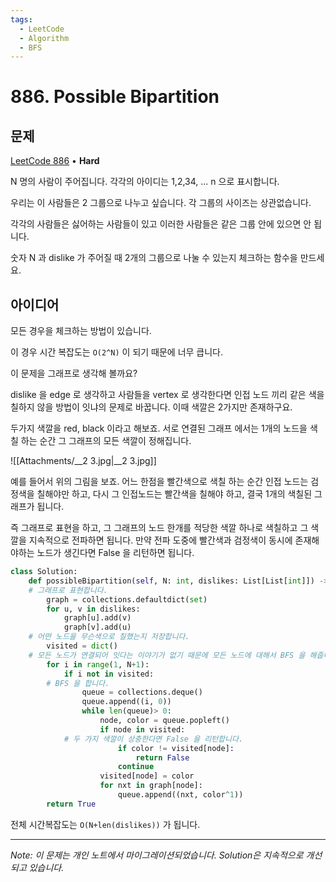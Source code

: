 ```yaml
---
tags:
  - LeetCode
  - Algorithm
  - BFS
---
```


# 886. Possible Bipartition

## 문제

[LeetCode 886](https://leetcode.com/problems/possible-bipartition/) • **Hard**

N 명의 사람이 주어집니다. 각각의 아이디는 1,2,34, ... n 으로 표시합니다.

우리는 이 사람들은 2 그룹으로 나누고 싶습니다. 각 그룹의 사이즈는 상관없습니다.

각각의 사람들은 싫어하는 사람들이 있고 이러한 사람들은 같은 그룹 안에 있으면 안 됩니다.

숫자 N 과 dislike 가 주어질 때 2개의 그룹으로 나눌 수 있는지 체크하는 함수을 만드세요.

## 아이디어

모든 경우을 체크하는 방법이 있습니다.

이 경우 시간 복잡도는 `O(2^N)` 이 되기 때문에 너무 큽니다.

이 문제을 그래프로 생각해 볼까요?

dislike 을 edge 로 생각하고 사람들을 vertex 로 생각한다면 인접 노드 끼리 같은 색을 칠하지 않을 방법이 잇냐의 문제로 바꿉니다. 이때 색깔은 2가지만 존재하구요.

두가지 색깔을 red, black 이라고 해보죠. 서로 연결된 그래프 에서는 1개의 노드을 색칠 하는 순간 그 그래프의 모든 색깔이 정해집니다.

![[Attachments/__2 3.jpg|__2 3.jpg]]

예를 들어서 위의 그림을 보죠. 어느 한점을 빨간색으로 색칠 하는 순간 인접 노드는 검정색을 칠해야만 하고, 다시 그 인접노드는 빨간색을 칠해야 하고, 결국 1개의 색칠된 그래프가 됩니다.

즉 그래프로 표현을 하고, 그 그래프의 노드 한개를 적당한 색깔 하나로 색칠하고 그 색깔을 지속적으로 전파하면 됩니다. 만약 전파 도중에 빨간색과 검정색이 동시에 존재해야하는 노드가 생긴다면 False 을 리턴하면 됩니다.

```python
class Solution:
    def possibleBipartition(self, N: int, dislikes: List[List[int]]) -> bool:
    # 그래프로 표현합니다.
        graph = collections.defaultdict(set)
        for u, v in dislikes:
            graph[u].add(v)
            graph[v].add(u)
    # 어떤 노드을 무슨색으로 칠했는지 저장합니다.
        visited = dict()
    # 모든 노드가 연결되어 잇다는 이야기가 없기 때문에 모든 노드에 대해서 BFS 을 해줍니다.
        for i in range(1, N+1):
            if i not in visited:
        # BFS 을 합니다.
                queue = collections.deque()
                queue.append((i, 0))
                while len(queue)> 0:
                    node, color = queue.popleft()
                    if node in visited:
            # 두 가지 색깔이 상충한다면 False 을 리턴합니다.
                        if color != visited[node]:
                            return False
                        continue
                    visited[node] = color
                    for nxt in graph[node]:
                        queue.append((nxt, color^1))
        return True
```

전체 시간복잡도는 `O(N+len(dislikes))` 가 됩니다.

---

*Note: 이 문제는 개인 노트에서 마이그레이션되었습니다. Solution은 지속적으로 개선되고 있습니다.*
